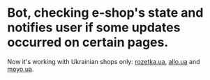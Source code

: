 # Bot, checking e-shop's state and notifies user if some updates occurred on certain pages.

Now it's working with Ukrainian shops only: [rozetka.ua](https://rozetka.com.ua), [allo.ua](https://allo.ua) and [moyo.ua](https://www.moyo.ua).
